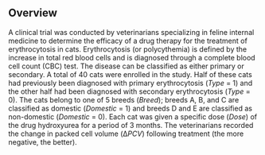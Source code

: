 ## Overview

A clinical trial was conducted by veterinarians specializing in feline internal medicine to determine the efficacy of a drug therapy for the treatment of erythrocytosis in cats. Erythrocytosis (or polycythemia) is defined by the increase in total red blood cells and is diagnosed through a complete blood cell count (CBC) test. The disease can be classified as either primary or secondary. A total of 40 cats were enrolled in the study. Half of these cats had previously been diagnosed with primary erythrocytosis (*Type* = 1) and the other half had been diagnosed with secondary erythrocytosis (*Type* = 0). The cats belong to one of 5 breeds (*Breed*); breeds A, B, and C are classified as domestic (*Domestic* = 1) and breeds D and E are classified as non-domestic (*Domestic* = 0). Each cat was given a specific dose (*Dose*) of the drug hydroxyurea for a period of 3 months. The veterinarians recorded the change in packed cell volume (Δ*PCV*) following treatment (the more negative, the better).

